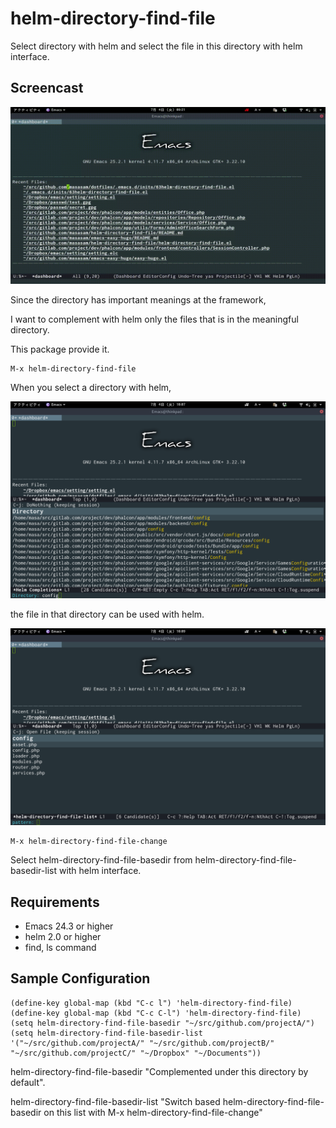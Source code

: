 # helm-directory-find-file

Select directory with helm and select the file in this directory with helm interface.

## Screencast

![screencast](image/screencast.gif)

Since the directory has important meanings at the framework,

I want to complement with helm only the files that is in the meaningful directory.

This package provide it.

	M-x helm-directory-find-file

When you select a directory with helm,

![screencast](image/helm-directory1.png)

 the file in that directory can be used with helm.

![screencast](image/helm-directory2.png)

	M-x helm-directory-find-file-change

Select helm-directory-find-file-basedir from helm-directory-find-file-basedir-list with helm interface.

## Requirements

- Emacs 24.3 or higher
- helm 2.0 or higher
- find, ls command

## Sample Configuration

	(define-key global-map (kbd "C-c l") 'helm-directory-find-file)
	(define-key global-map (kbd "C-c C-l") 'helm-directory-find-file)
	(setq helm-directory-find-file-basedir "~/src/github.com/projectA/")
	(setq helm-directory-find-file-basedir-list '("~/src/github.com/projectA/" "~/src/github.com/projectB/" "~/src/github.com/projectC/" "~/Dropbox" "~/Documents"))

helm-directory-find-file-basedir "Complemented under this directory by default".

helm-directory-find-file-basedir-list "Switch based helm-directory-find-file-basedir on this list with M-x helm-directory-find-file-change"

[melpa-link]: http://melpa.org/#/helm-directory-find-file
[melpa-badge]: http://melpa.org/packages/helm-directory-find-file-badge.svg
[melpa-stable-link]: http://stable.melpa.org/#/helm-directory-find-file
[melpa-stable-badge]: http://stable.melpa.org/packages/helm-directory-find-file-badge.svg
